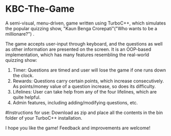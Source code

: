 # KBC-The-Game
A semi-visual, menu-driven, game written using TurboC++, which simulates the popular quizzing show, "Kaun Benga Crorepati"("Who wants to be a millionare?") . 

The game accepts user-input through keyboard, and the questions as well as other information are presented on the screen. It is an OOP-based implementation, which has many features resembling the real-world quizzing show:

1. Timer: Questions are timed and user will lose the game if one runs down the clock.
2. Rewards: Questions carry certain points, which increase consecutively. As points/money value of a question increase, so does its difficulty.
3. Lifelines: User can take help from any of the four lifelines, which are quite helpful.
4. Admin features, including adding/modifying questions, etc.

#Instructions for use:
Download as zip and place all the contents in the bin folder of your TurboC++ installation. 

I hope you like the game! Feedback and improvements are welcome!
